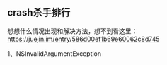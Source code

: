 ## crash杀手排行



想想什么情况出现和解决方法，想不到看这里：https://juejin.im/entry/586d00ef1b69e60062c8d745



1、NSInvalidArgumentException